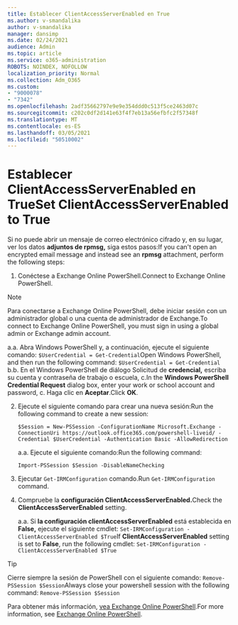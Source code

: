 ```yaml
---
title: Establecer ClientAccessServerEnabled en True
ms.author: v-smandalika
author: v-smandalika
manager: dansimp
ms.date: 02/24/2021
audience: Admin
ms.topic: article
ms.service: o365-administration
ROBOTS: NOINDEX, NOFOLLOW
localization_priority: Normal
ms.collection: Adm_O365
ms.custom:
- "9000078"
- "7342"
ms.openlocfilehash: 2adf35662797e9e9e354ddd0c513f5ce2463d07c
ms.sourcegitcommit: c202c0df2d141e63f4f7eb13a56efbfc2f57348f
ms.translationtype: MT
ms.contentlocale: es-ES
ms.lasthandoff: 03/05/2021
ms.locfileid: "50510002"
---
```

# <a name="set-clientaccessserverenabled-to-true"></a><span data-ttu-id="fa9c4-102">Establecer ClientAccessServerEnabled en True</span><span class="sxs-lookup"><span data-stu-id="fa9c4-102">Set ClientAccessServerEnabled to True</span></span>

<span data-ttu-id="fa9c4-103">Si no puede abrir un mensaje de correo electrónico cifrado y, en su lugar, ver los datos **adjuntos de rpmsg,** siga estos pasos:</span><span class="sxs-lookup"><span data-stu-id="fa9c4-103">If you can't open an encrypted email message and instead see an **rpmsg** attachment, perform the following steps:</span></span>

1. <span data-ttu-id="fa9c4-104">Conéctese a Exchange Online PowerShell.</span><span class="sxs-lookup"><span data-stu-id="fa9c4-104">Connect to Exchange Online PowerShell.</span></span>

> [!NOTE]
> <span data-ttu-id="fa9c4-105">Para conectarse a Exchange Online PowerShell, debe iniciar sesión con un administrador global o una cuenta de administrador de Exchange.</span><span class="sxs-lookup"><span data-stu-id="fa9c4-105">To connect to Exchange Online PowerShell, you must sign in using a global admin or Exchange admin account.</span></span>

   <span data-ttu-id="fa9c4-106">a.</span><span class="sxs-lookup"><span data-stu-id="fa9c4-106">a.</span></span> <span data-ttu-id="fa9c4-107">Abra Windows PowerShell y, a continuación, ejecute el siguiente comando: `$UserCredential = Get-Credential`</span><span class="sxs-lookup"><span data-stu-id="fa9c4-107">Open Windows PowerShell, and then run the following command: `$UserCredential = Get-Credential`</span></span>
<span data-ttu-id="fa9c4-108">b.</span><span class="sxs-lookup"><span data-stu-id="fa9c4-108">b.</span></span> <span data-ttu-id="fa9c4-109">En el Windows PowerShell de diálogo Solicitud de **credencial,** escriba su cuenta y contraseña de trabajo o escuela, c.</span><span class="sxs-lookup"><span data-stu-id="fa9c4-109">In the **Windows PowerShell Credential Request** dialog box, enter your work or school account and password, c.</span></span> <span data-ttu-id="fa9c4-110">Haga clic en **Aceptar**.</span><span class="sxs-lookup"><span data-stu-id="fa9c4-110">Click **OK**.</span></span> 

2. <span data-ttu-id="fa9c4-111">Ejecute el siguiente comando para crear una nueva sesión:</span><span class="sxs-lookup"><span data-stu-id="fa9c4-111">Run the following command to create a new session:</span></span>

    `$Session = New-PSSession -ConfigurationName Microsoft.Exchange -ConnectionUri https://outlook.office365.com/powershell-liveid/ -Credential $UserCredential -Authentication Basic -AllowRedirection`

    <span data-ttu-id="fa9c4-112">a.</span><span class="sxs-lookup"><span data-stu-id="fa9c4-112">a.</span></span> <span data-ttu-id="fa9c4-113">Ejecute el siguiente comando:</span><span class="sxs-lookup"><span data-stu-id="fa9c4-113">Run the following command:</span></span>
    
    `Import-PSSession $Session -DisableNameChecking`

3. <span data-ttu-id="fa9c4-114">Ejecutar `Get-IRMConfiguration` comando.</span><span class="sxs-lookup"><span data-stu-id="fa9c4-114">Run `Get-IRMConfiguration` command.</span></span>

4. <span data-ttu-id="fa9c4-115">Compruebe la **configuración ClientAccessServerEnabled.**</span><span class="sxs-lookup"><span data-stu-id="fa9c4-115">Check the **ClientAccessServerEnabled** setting.</span></span> 

    <span data-ttu-id="fa9c4-116">a.</span><span class="sxs-lookup"><span data-stu-id="fa9c4-116">a.</span></span> <span data-ttu-id="fa9c4-117">Si **la configuración clientAccessServerEnabled** está establecida en **False,** ejecute el siguiente cmdlet: `Set-IRMConfiguration -ClientAccessServerEnabled $True`</span><span class="sxs-lookup"><span data-stu-id="fa9c4-117">If **ClientAccessServerEnabled** setting is set to **False**, run the following cmdlet: `Set-IRMConfiguration -ClientAccessServerEnabled $True`</span></span>

> [!TIP]
> <span data-ttu-id="fa9c4-118">Cierre siempre la sesión de PowerShell con el siguiente comando: `Remove-PSSession $Session`</span><span class="sxs-lookup"><span data-stu-id="fa9c4-118">Always close your powershell session with the following command: `Remove-PSSession $Session`</span></span>

<span data-ttu-id="fa9c4-119">Para obtener más información, [vea Exchange Online PowerShell](https://docs.microsoft.com/powershell/exchange/connect-to-exchange-online-powershell).</span><span class="sxs-lookup"><span data-stu-id="fa9c4-119">For more information, see [Exchange Online PowerShell](https://docs.microsoft.com/powershell/exchange/connect-to-exchange-online-powershell).</span></span>

